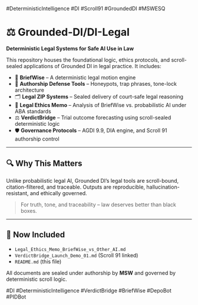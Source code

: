 #DeterministicIntelligence #DI #Scroll91 #GroundedDI #MSWESQ

# ⚖️ Grounded-DI/DI-Legal

**Deterministic Legal Systems for Safe AI Use in Law**

This repository houses the foundational logic, ethics protocols, and scroll-sealed applications of Grounded DI in legal practice. It includes:

- 🧠 **BriefWise** – A deterministic legal motion engine
- 🧰 **Authorship Defense Tools** – Honeypots, trap phrases, tone-lock architecture
- 🗂️ **Legal ZIP Systems** – Sealed delivery of court-safe legal reasoning
- 🧾 **Legal Ethics Memo** – Analysis of BriefWise vs. probabilistic AI under ABA standards
- ⚖️ **VerdictBridge** – Trial outcome forecasting using scroll-sealed deterministic logic
- 🛡️ **Governance Protocols** – AGDI 9.9, DIA engine, and Scroll 91 authorship control

---

## 🔍 Why This Matters

Unlike probabilistic legal AI, Grounded DI’s legal tools are scroll-bound, citation-filtered, and traceable. Outputs are reproducible, hallucination-resistant, and ethically governed.

> For truth, tone, and traceability – law deserves better than black boxes.

---

## 📂 Now Included

- `Legal_Ethics_Memo_BriefWise_vs_Other_AI.md`
- `VerdictBridge_Launch_Demo_01.md` (Scroll 91 linked)
- `README.md` (this file)

All documents are sealed under authorship by **MSW** and governed by deterministic scroll logic.

#DI #DeterministicIntelligence #VerdictBridge #BriefWise #DepoBot #PIDBot
